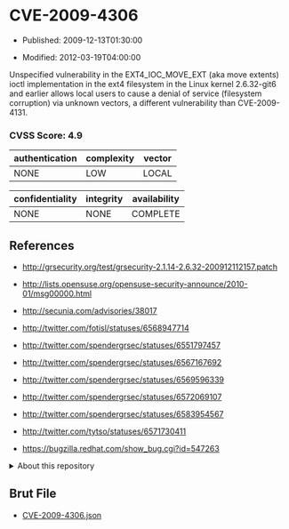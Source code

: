 # CVE-2009-4306

- Published: 2009-12-13T01:30:00

- Modified: 2012-03-19T04:00:00

Unspecified vulnerability in the EXT4_IOC_MOVE_EXT (aka move extents) ioctl implementation in the ext4 filesystem in the Linux kernel 2.6.32-git6 and earlier allows local users to cause a denial of service (filesystem corruption) via unknown vectors, a different vulnerability than CVE-2009-4131.

### CVSS Score: **4.9**

| authentication | complexity | vector |
| --- | --- | --- |
| NONE | LOW | LOCAL |

| confidentiality | integrity | availability |
| --- | --- | --- |
| NONE | NONE | COMPLETE |

## References

* http://grsecurity.org/test/grsecurity-2.1.14-2.6.32-200912112157.patch

* http://lists.opensuse.org/opensuse-security-announce/2010-01/msg00000.html

* http://secunia.com/advisories/38017

* http://twitter.com/fotisl/statuses/6568947714

* http://twitter.com/spendergrsec/statuses/6551797457

* http://twitter.com/spendergrsec/statuses/6567167692

* http://twitter.com/spendergrsec/statuses/6569596339

* http://twitter.com/spendergrsec/statuses/6572069107

* http://twitter.com/spendergrsec/statuses/6583954567

* http://twitter.com/tytso/statuses/6571730411

* https://bugzilla.redhat.com/show_bug.cgi?id=547263

<details>
<summary>About this repository</summary> 

  This repository is part of the project [Live Hack CVE](https://github.com/Live-Hack-CVE). Main website can be found [www.live-hack.org](https://www.live-hack.org) 
  
  Made by [Sn0wAlice](https://github.com/Sn0wAlice) for the people that care about security and need to have a feed of the latest CVEs. Hope you enjoy it, don't forget to star the repo and follow me on [Twitter](https://twitter.com/Sn0wAlice) and [Github](https://github.com/Sn0wAlice). And that is my [personnal website](https://www.alice-snow.me/)

  - [Home Page](https://github.com/Live-Hack-CVE)
  - [Framework](https://github.com/Live-Hack-CVE/cve-framework)
  - [CVE database](https://github.com/Live-Hack-CVE/full_database)
  - [Changelog](https://github.com/Live-Hack-CVE/Changelog)
</details>

## Brut File

* [CVE-2009-4306.json](https://raw.githubusercontent.com/Live-Hack-CVE/full_database/main/cves/2009/CVE-2009-4306.json)

